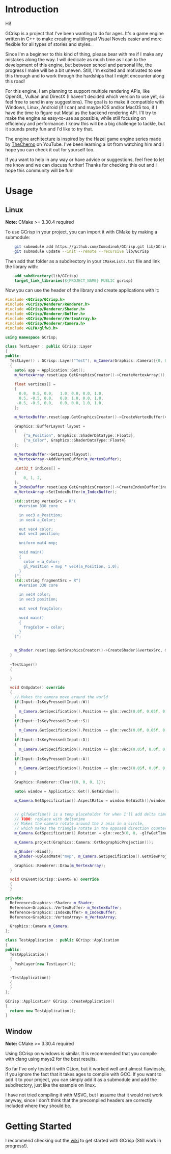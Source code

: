 # Introduction
Hi! 

GCrisp is a project that I've been wanting to do for ages. 
It's a game engine written in C++ to make creating multilingual Visual Novels easier
and more flexible for all types of stories and styles.

Since I'm a beginner to this kind of thing,
please bear with me if I make any mistakes along the way. I will dedicate as much time as I can
to the development of this engine, but between school and personal life, 
the progress I make will be a bit uneven. Still, I'm excited and motivated to see this through
and to work through the hardships that I might encounter along this road!

For this engine, I am planning to support multiple rendering APIs, like OpenGL, Vulkan and DirectX 
(I haven't decided which version to use yet, so feel free to send in any suggestions).
The goal is to make it compatible with Windows, Linux, Android (if I can)
and maybe IOS and/or MacOS too, if I have the time to figure out Metal as the backend rendering API.
I'll try to make the engine as easy-to-use as possible, while still focusing on efficiency and performance.
I know this will be a big challenge to tackle, but it sounds pretty fun and I'd like to try that.

The engine architecture is inspired by the Hazel game engine series made by [TheCherno](https://www.youtube.com/@TheCherno) on YouTube.
I've been learning a lot from watching him and I hope you can check it out for yourself too.

If you want to help in any way or have advice or suggestions, feel free to let me know 
and we can discuss further! Thanks for checking this out and I hope this community will be fun!

# Usage
## Linux
__Note:__ CMake >= 3.30.4 required

To use GCrisp in your project, you can import it with CMake by making a submodule:
```bash
    git submodule add https://github.com/Comodinoh/GCrisp.git lib/GCrisp
    git submodule update --init --remote --recursive lib/GCrisp
```

Then add that folder as a subdirectory in your `CMakeLists.txt` file and link the library with:
```CMake 
    add_subdirectory(lib/GCrisp)
    target_link_libraries(${PROJECT_NAME} PUBLIC gcrisp)
```
    
Now you can use the header of the library and create applications with it:

```c++
#include <GCrisp/GCrisp.h>
#include <GCrisp/Renderer/Renderer.h>
#include <GCrisp/Renderer/Shader.h>
#include <GCrisp/Renderer/Buffer.h>
#include <GCrisp/Renderer/VertexArray.h>
#include <GCrisp/Renderer/Camera.h>
#include <GLFW/glfw3.h>

using namespace GCrisp;

class TestLayer : public GCrisp::Layer
{
public:
  TestLayer() : GCrisp::Layer("Test"), m_Camera(Graphics::Camera({{0, 0, 0}, {0, 0, 0}, glm::mat4(1.0f), glm::mat4(1.0f), 1.0f}))
  {
    auto& app = Application::Get();
    m_VertexArray.reset(app.GetGraphicsCreator()->CreateVertexArray());

    float vertices[] = 
    {
      0.0,  0.5, 0.0,   1.0, 0.0, 0.0, 1.0,
      0.5, -0.5, 0.0,   0.0, 1.0, 0.0, 1.0,
     -0.5, -0.5, 0.0,   0.0, 0.0, 1.0, 1.0,
    };

    m_VertexBuffer.reset(app.GetGraphicsCreator()->CreateVertexBuffer(vertices, sizeof(vertices)));

    Graphics::BufferLayout layout = 
    {
        {"a_Position", Graphics::ShaderDataType::Float3},
        {"a_Color", Graphics::ShaderDataType::Float4}
    };

    m_VertexBuffer->SetLayout(layout);
    m_VertexArray->AddVertexBuffer(m_VertexBuffer);

    uint32_t indices[] =
    {
        0, 1, 2,
    };
    m_IndexBuffer.reset(app.GetGraphicsCreator()->CreateIndexBuffer(indices, sizeof(indices)));
    m_VertexArray->SetIndexBuffer(m_IndexBuffer);

    std::string vertexSrc = R"(
      #version 330 core

      in vec3 a_Position;
      in vec4 a_Color;

      out vec4 color;
      out vec3 position;

      uniform mat4 mvp;

      void main()
      {
        color = a_Color;
        gl_Position = mvp * vec4(a_Position, 1.0);
      }
    )";
    std::string fragmentSrc = R"(
      #version 330 core

      in vec4 color;
      in vec3 position;

      out vec4 fragColor;

      void main()
      {
        fragColor = color;
      }
    )";


    m_Shader.reset(app.GetGraphicsCreator()->CreateShader(&vertexSrc, &fragmentSrc));
  }
  
  ~TestLayer()
  {

  }

  void OnUpdate() override
  { 
    // Makes the camera move around the world
    if(Input::IsKeyPressed(Input::W))
    {
      m_Camera.GetSpecification().Position += glm::vec3(0.0f, 0.05f, 0.0f);
    }
    if(Input::IsKeyPressed(Input::S))
    {
      m_Camera.GetSpecification().Position -= glm::vec3(0.0f, 0.05f, 0.0f);
    }
    if(Input::IsKeyPressed(Input::D))
    {
      m_Camera.GetSpecification().Position += glm::vec3(0.05f, 0.0f, 0.0f);
    }
    if(Input::IsKeyPressed(Input::A))
    {
      m_Camera.GetSpecification().Position -= glm::vec3(0.05f, 0.0f, 0.0f);
    }

    Graphics::Renderer::Clear({0, 0, 0, 1});

    auto& window = Application::Get().GetWindow();

    m_Camera.GetSpecification().AspectRatio = window.GetWidth()/window.GetHeight();


    // glfwGetTime() is a temp placeholder for when I'll add delta time and timesteps
    // TODO: replace with deltatime
    // Makes the camera rotate around the z axis in a circle,
    // which makes the triangle rotate in the opposed direction counter clock-wise
    m_Camera.GetSpecification().Rotation = glm::vec3(0, 0, -glfwGetTime());

    m_Camera.project(Graphics::Camera::OrthographicProjection());

    m_Shader->Bind();
    m_Shader->UploadMat4("mvp", m_Camera.GetSpecification().GetViewProj());

    Graphics::Renderer::Draw(m_VertexArray);
  }

  void OnEvent(GCrisp::Event& e) override
  {
  }

private:
  Reference<Graphics::Shader> m_Shader;
  Reference<Graphics::VertexBuffer> m_VertexBuffer;
  Reference<Graphics::IndexBuffer> m_IndexBuffer;
  Reference<Graphics::VertexArray> m_VertexArray;

  Graphics::Camera m_Camera;
};

class TestApplication : public GCrisp::Application
{
public:
  TestApplication()
  {
    PushLayer(new TestLayer());
  }

  ~TestApplication()
  {
  }
};

GCrisp::Application* GCrisp::CreateApplication()
{
  return new TestApplication();
}

```

## Window
__Note:__ CMake >= 3.30.4 required

Using GCrisp on windows is similar.
It is recommended that you compile with clang using msys2
for the best results.

So far I've only tested it with CLion, but it worked well and almost flawlessly,
if you ignore the fact that it takes ages to compile with GCC. 
If you want to add it to your project, you can simply add it as a submodule and add the subdirectory, 
just like the example on linux.

I have not tried compiling it with MSVC,
but I assume that it would not work anyway,
since I don't think that the precompiled headers are correctly included 
where they should be.


# Getting Started

I recommend checking out the [wiki](https://github.com/Comodinoh/GCrisp/wiki) to get started with GCrisp (Still work in progress!).
